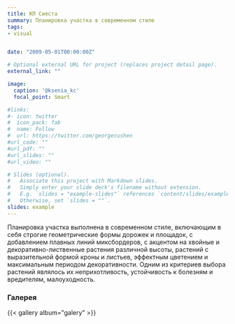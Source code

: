 ```yaml
---
title: КП Сиеста
summary: Планировка участка в современном стиле
tags:
- visual


date: "2009-05-01T00:00:00Z"

# Optional external URL for project (replaces project detail page).
external_link: ""

image:
  caption: '@ksenia_kc'
  focal_point: Smart

#links:
#- icon: twitter
#  icon_pack: fab
#  name: Follow
#  url: https://twitter.com/georgecushen
#url_code: ""
#url_pdf: ""
#url_slides: ""
#url_video: ""

# Slides (optional).
#   Associate this project with Markdown slides.
#   Simply enter your slide deck's filename without extension.
#   E.g. `slides = "example-slides"` references `content/slides/example-slides.md`.
#   Otherwise, set `slides = ""`.
slides: example
---
```



Планировка участка выполнена в современном стиле, включающим в себя строгие геометрические формы дорожек и  площадок, с добавлением плавных линий миксбордеров, с акцентом на хвойные и декоративно-лиственные растения
различной высоты, растений с выразительной формой кроны и листьев, эффектным цветением и максимальным периодом декоративности. Одним из критериев выбора растений являлось их неприхотливость, устойчивость к болезням и
вредителям, малоуходность.

### Галерея

{{< gallery album="galery" >}}


